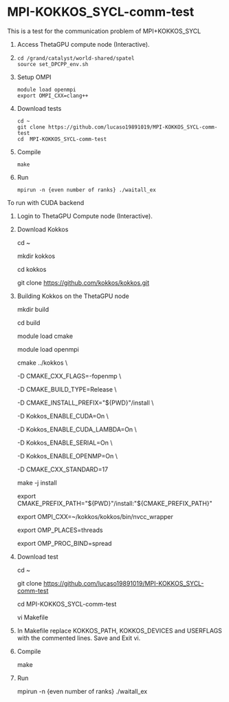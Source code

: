 # MPI-KOKKOS_SYCL-comm-test
This is a test for the communication problem of MPI+KOKKOS_SYCL

1. Access ThetaGPU compute node (Interactive).
2.
   ```
   cd /grand/catalyst/world-shared/spatel
   source set_DPCPP_env.sh
   ```
3. Setup OMPI
   ```
   module load openmpi  
   export OMPI_CXX=clang++
   ```
4. Download tests
   ```
   cd ~
   git clone https://github.com/lucaso19891019/MPI-KOKKOS_SYCL-comm-test
   cd  MPI-KOKKOS_SYCL-comm-test
   ```
7. Compile
   ```
   make
   ```
8. Run
   ```
   mpirun -n {even number of ranks} ./waitall_ex
   ```


To run with CUDA backend

1. Login to ThetaGPU Compute node (Interactive).

2. Download Kokkos

   cd ~
  
   mkdir kokkos
  
   cd kokkos
  
   git clone https://github.com/kokkos/kokkos.git
  
3. Building Kokkos on the ThetaGPU node
  
   mkdir build
  
   cd build
  
   module load cmake
  
   module load openmpi
  
   cmake ../kokkos \
  
     -D CMAKE_CXX_FLAGS=-fopenmp \
    
     -D CMAKE_BUILD_TYPE=Release \
    
     -D CMAKE_INSTALL_PREFIX="${PWD}"/install \
    
     -D Kokkos_ENABLE_CUDA=On \
    
     -D Kokkos_ENABLE_CUDA_LAMBDA=On \
    
     -D Kokkos_ENABLE_SERIAL=On \
    
     -D Kokkos_ENABLE_OPENMP=On \
    
     -D CMAKE_CXX_STANDARD=17
    
   make -j install
  
   export CMAKE_PREFIX_PATH="${PWD}"/install:"${CMAKE_PREFIX_PATH}"
  
   export OMPI_CXX=~/kokkos/kokkos/bin/nvcc_wrapper
  
   export OMP_PLACES=threads
  
   export OMP_PROC_BIND=spread
  
4. Download test
  
   cd ~
  
   git clone https://github.com/lucaso19891019/MPI-KOKKOS_SYCL-comm-test

   cd  MPI-KOKKOS_SYCL-comm-test
   
   vi Makefile
   
5. In Makefile replace KOKKOS_PATH, KOKKOS_DEVICES and USERFLAGS with the commented lines. Save and Exit vi.

6. Compile

	make
8. Run

	mpirun -n {even number of ranks} ./waitall_ex
